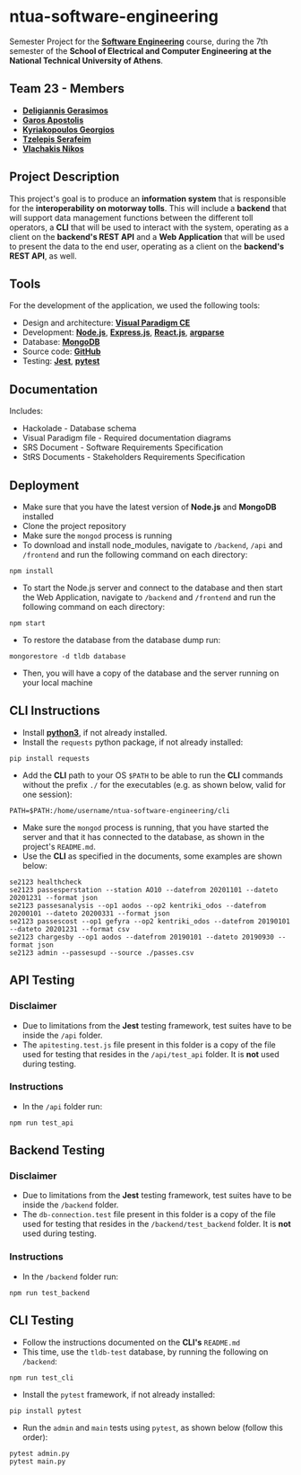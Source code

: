# ntua-software-engineering

Semester Project for the [**Software Engineering**](https://www.ece.ntua.gr/en/undergraduate/courses/3205) course, during the 7th semester of the **School of Electrical and Computer Engineering at the National Technical University of Athens**.

## Team 23 - Members
- [**Deligiannis Gerasimos**](https://github.com/GerasimosDel)
- [**Garos Apostolis**](https://github.com/ApostolisGaros)
- [**Kyriakopoulos Georgios**](https://github.com/geokyr)
- [**Tzelepis Serafeim**](https://github.com/sertze)
- [**Vlachakis Nikos**](https://github.com/NikosVlachakis)

## Project Description

This project's goal is to produce an **information system** that is responsible for the **interoperability on motorway tolls**. This will include a **backend** that will support data management functions between the different toll operators, a **CLI** that will be used to interact with the system, operating as a client on the **backend's REST API** and a **Web Application** that will be used to present the data to the end user, operating as a client on the **backend's REST API**, as well.

## Tools
For the development of the application, we used the following tools:

- Design and architecture: [**Visual Paradigm CE**](https://www.visual-paradigm.com/download/community.jsp)
- Development: [**Node.js**](https://nodejs.org/en), [**Express.js**](https://expressjs.com/), [**React.js**](https://react.dev/), [**argparse**](https://docs.python.org/3/library/argparse.html)
- Database: [**MongoDB**](https://www.mongodb.com/)
- Source code: [**GitHub**](https://github.com/)
- Testing: [**Jest**](https://jestjs.io/), [**pytest**](https://docs.pytest.org/en/7.3.x/)

## Documentation
Includes:

- Hackolade - Database schema
- Visual Paradigm file - Required documentation diagrams
- SRS Document - Software Requirements Specification
- StRS Documents - Stakeholders Requirements Specification

## Deployment
- Make sure that you have the latest version of **Node.js** and **MongoDB** installed
- Clone the project repository
- Make sure the `mongod` process is running
- To download and install node_modules, navigate to `/backend`, `/api` and `/frontend` and run the following command on each directory:
```
npm install
```
- To start the Node.js server and connect to the database and then start the Web Application, navigate to `/backend` and `/frontend` and run the following command on each directory:
```
npm start
```
- To restore the database from the database dump run:
```
mongorestore -d tldb database
```
- Then, you will have a copy of the database and the server running on your local machine

## CLI Instructions

- Install [**python3**](https://www.python.org/downloads/), if not already installed.
- Install the `requests` python package, if not already installed:
```
pip install requests
```
- Add the **CLI** path to your OS `$PATH` to be able to run the **CLI** commands without the prefix `./` for the executables (e.g. as shown below, valid for one session):
```
PATH=$PATH:/home/username/ntua-software-engineering/cli
```
- Make sure the `mongod` process is running, that you have started the server and that it has connected to the database, as shown in the project's `README.md`.
- Use the **CLI** as specified in the documents, some examples are shown below:
```
se2123 healthcheck
se2123 passesperstation --station AO10 --datefrom 20201101 --dateto 20201231 --format json
se2123 passesanalysis --op1 aodos --op2 kentriki_odos --datefrom 20200101 --dateto 20200331 --format json
se2123 passescost --op1 gefyra --op2 kentriki_odos --datefrom 20190101 --dateto 20201231 --format csv
se2123 chargesby --op1 aodos --datefrom 20190101 --dateto 20190930 --format json
se2123 admin --passesupd --source ./passes.csv
```

## API Testing

### Disclaimer
- Due to limitations from the **Jest** testing framework, test suites have to be inside the `/api` folder.
- The `apitesting.test.js` file present in this folder is a copy of the file used for testing that resides in the `/api/test_api` folder. It is **not** used during testing.

### Instructions
- In the `/api` folder run:
```
npm run test_api
```

## Backend Testing

### Disclaimer
- Due to limitations from the **Jest** testing framework, test suites have to be inside the `/backend` folder.
- The `db-connection.test` file present in this folder is a copy of the file used for testing that resides in the `/backend/test_backend` folder. It is **not** used during testing.

### Instructions
- In the `/backend` folder run:
```
npm run test_backend
```

## CLI Testing

- Follow the instructions documented on the **CLI's** `README.md`
- This time, use the `tldb-test` database, by running the following on `/backend`:
```
npm run test_cli
```
- Install the `pytest` framework, if not already installed:
```
pip install pytest
```
- Run the `admin` and `main` tests using `pytest`, as shown below (follow this order):
```
pytest admin.py
pytest main.py
```
